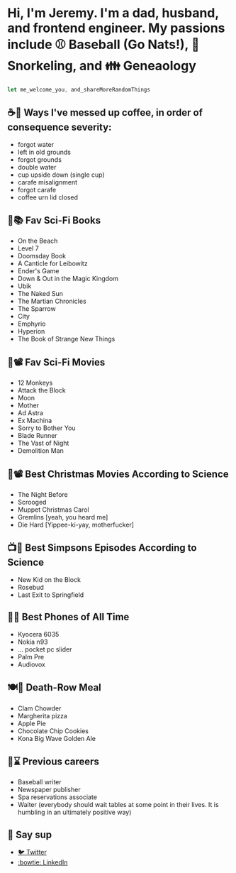 # Hi, I'm Jeremy. I'm a dad, husband, and frontend engineer. My passions include ⚾️ Baseball (Go Nats!), 🤿 Snorkeling, and 👪 Geneaology

```javascript
let me_welcome_you, and_shareMoreRandomThings
```

## ☕🤦 Ways I've messed up coffee, in order of consequence severity:
- forgot water
- left in old grounds
- forgot grounds 
- double water
- cup upside down (single cup)
- carafe misalignment
- forgot carafe
- coffee urn lid closed

## 👾📚 Fav Sci-Fi Books
- On the Beach
- Level 7
- Doomsday Book
- A Canticle for Leibowitz 
- Ender's Game
- Down & Out in the Magic Kingdom
- Ubik
- The Naked Sun
- The Martian Chronicles
- The Sparrow 
- City
- Emphyrio
- Hyperion 
- The Book of Strange New Things

## 👾📽️ Fav Sci-Fi Movies
- 12 Monkeys
- Attack the Block
- Moon
- Mother
- Ad Astra
- Ex Machina
- Sorry to Bother You
- Blade Runner
- The Vast of Night
- Demolition Man 

## 🎄📽️ Best Christmas Movies According to Science
- The Night Before 
- Scrooged
- Muppet Christmas Carol
- Gremlins [yeah, you heard me]
- Die Hard [Yippee-ki-yay, motherfucker]

## 📺🤣 Best Simpsons Episodes According to Science 
- New Kid on the Block
- Rosebud
- Last Exit to Springfield

## 📱🏅 Best Phones of All Time
- Kyocera 6035
- Nokia n93
- ... pocket pc slider
- Palm Pre
- Audiovox  

## 🍽️🍺 Death-Row Meal
- Clam Chowder
- Margherita pizza
- Apple Pie
- Chocolate Chip Cookies
- Kona Big Wave Golden Ale

## 💼⌛ Previous careers
- Baseball writer
- Newspaper publisher
- Spa reservations associate
- Waiter (everybody should wait tables at some point in their lives. It is humbling in an ultimately positive way)


## 👋 Say sup
- <a href="https://twitter.com/neanderthalian" target="_blank">🐦 Twitter</a>
- <a href="https://www.linkedin.com/in/jeremybatesdc/" target="_blank">:bowtie: LinkedIn</a>

